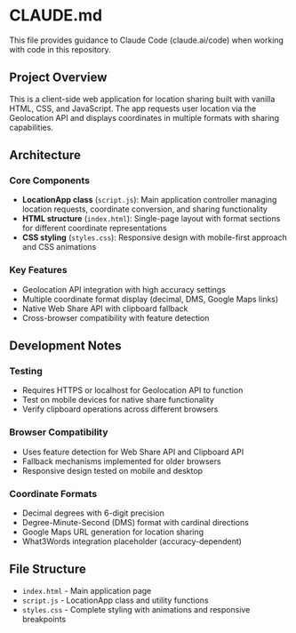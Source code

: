 # CLAUDE.md

This file provides guidance to Claude Code (claude.ai/code) when working with code in this repository.

## Project Overview

This is a client-side web application for location sharing built with vanilla HTML, CSS, and JavaScript. The app requests user location via the Geolocation API and displays coordinates in multiple formats with sharing capabilities.

## Architecture

### Core Components
- **LocationApp class** (`script.js`): Main application controller managing location requests, coordinate conversion, and sharing functionality
- **HTML structure** (`index.html`): Single-page layout with format sections for different coordinate representations
- **CSS styling** (`styles.css`): Responsive design with mobile-first approach and CSS animations

### Key Features
- Geolocation API integration with high accuracy settings
- Multiple coordinate format display (decimal, DMS, Google Maps links)
- Native Web Share API with clipboard fallback
- Cross-browser compatibility with feature detection

## Development Notes

### Testing
- Requires HTTPS or localhost for Geolocation API to function
- Test on mobile devices for native share functionality
- Verify clipboard operations across different browsers

### Browser Compatibility
- Uses feature detection for Web Share API and Clipboard API
- Fallback mechanisms implemented for older browsers
- Responsive design tested on mobile and desktop

### Coordinate Formats
- Decimal degrees with 6-digit precision
- Degree-Minute-Second (DMS) format with cardinal directions
- Google Maps URL generation for location sharing
- What3Words integration placeholder (accuracy-dependent)

## File Structure
- `index.html` - Main application page
- `script.js` - LocationApp class and utility functions
- `styles.css` - Complete styling with animations and responsive breakpoints